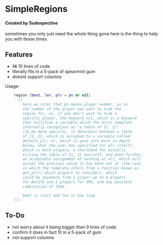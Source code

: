 # SimpleRegions
#### Created by Sudospective
sometimes you only just need the whole thing gone
here is the thing to help you with those times

## Features
- ~~14~~ 10 lines of code
- literally fits in a 5-pack of spearmint gum
- doesnt support columns

Usage:
```lua
    region {beat, len, plr = pn or nil}
    --[[
        here we infer that pn means player number, as in
        the number of the player you want to hide the
        region for, or, if you don't want to hide a
        specific player, the keyword nil, which is a keyword
        that nullifies a variable which the mirin template
        internally recognizes as "a table of {1, 2}"
        (to be more specific, it determins between a table
        of {1, 2}, which is assigned to a variable called
        default_plr, or, which is gone into more in-depth
        below, what the user has specified for plr itself),
        which is both players, a shorthand for actually
        writing the table of {1, 2} yourself, and even further,
        an acceptable assignment of nothing at all, which will
        accept the previous value it has been set at (the case
        in which the template infers from a function known as
        get_plr() which players to consider), which
        could be anywhere from 1 player up to 8 players
        for NotITG and 2 players for SM5, and any possible
        combination of them

        beat is start and len is how long
    ]]--
```

## To-Do
- not worry about it being bigger than 9 lines of code
- confirm it does in fact fit in a 5-pack of gum
- not support columns
